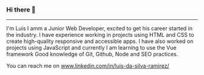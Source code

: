 ### Hi there 👋
----------------------------------------------------------------------------------------------------------------------------
I'm Luis
I amm a  Junior Web Developer, excited to get his career started in the industry.
I have experience working in projects using HTML and CSS to create high-quality responsive and accessible apps. 
I have also worked on projects using JavaScript and currently I am learning to use the Vue framework
Good knowledge of Git, Github, Node and SEO practices.

You can reach me on www.linkedin.com/in/luis-da-silva-ramirez/

<!--
**ldasilvar/ldasilvar** is a ✨ _special_ ✨ repository because its `README.md` (this file) appears on your GitHub profile.

